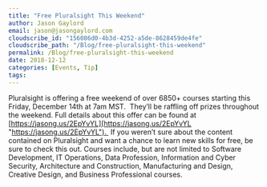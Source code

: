 ```yaml
---
title: "Free Pluralsight This Weekend"
author: Jason Gaylord
email: jason@jasongaylord.com
cloudscribe_id: "156086d0-4b3d-4252-a5de-8628459de4fe"
cloudscribe_path: "/Blog/free-pluralsight-this-weekend"
permalink: /Blog/free-pluralsight-this-weekend
date: 2018-12-12
categories: [Events, Tip]
tags: 
---
```


Pluralsight is offering a free weekend of over 6850+ courses starting this Friday, December 14th at 7am MST.  They’ll be raffling off prizes throughout the weekend. Full details about this offer can be found at [https://jasong.us/2EpYvYL](https://jasong.us/2EpYvYL "https://jasong.us/2EpYvYL").  If you weren’t sure about the content contained on Pluralsight and want a chance to learn new skills for free, be sure to check this out. Courses include, but are not limited to Software Development, IT Operations, Data Profession, Information and Cyber Security, Architecture and Construction, Manufacturing and Design, Creative Design, and Business Professional courses.
